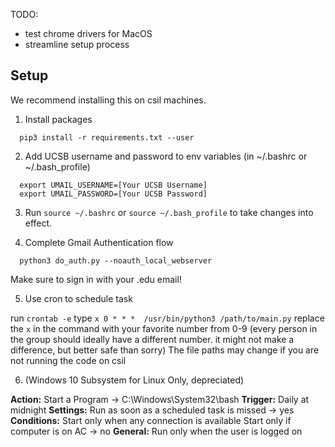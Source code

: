 TODO:
* test chrome drivers for MacOS
* streamline setup process


## Setup
We recommend installing this on csil machines.

  1. Install packages
```
  pip3 install -r requirements.txt --user
```

  2. Add UCSB username and password to env variables (in ~/.bashrc or ~/.bash_profile)
```
  export UMAIL_USERNAME=[Your UCSB Username]
  export UMAIL_PASSWORD=[Your UCSB Password]
```
  3. Run `source ~/.bashrc` or `source ~/.bash_profile` to take changes into effect.

  4. Complete Gmail Authentication flow
```
  python3 do_auth.py --noauth_local_webserver
```
Make sure to sign in with your .edu email!

  5. Use cron to schedule task

  run `crontab -e`
  type `x 0 * * *  /usr/bin/python3 /path/to/main.py`
  replace the `x` in the command with your favorite number from 0-9 (every person in the group should ideally have a different number. it might not make a difference, but better safe than sorry)
  The file paths may change if you are not running the code on csil

  6. (Windows 10 Subsystem for Linux Only, depreciated)

**Action:** 
Start a Program -> C:\Windows\System32\bash
**Trigger:** 
Daily at midnight
**Settings:** 
Run as soon as a scheduled task is missed -> yes
**Conditions:** 
Start only when any connection is available
Start only if computer is on AC -> no
**General:**
Run only when the user is logged on

